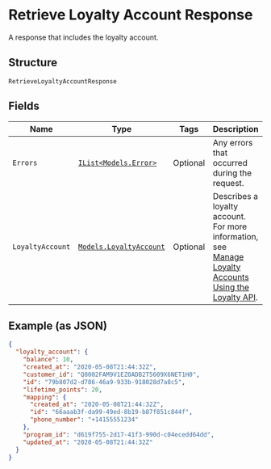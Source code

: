 
# Retrieve Loyalty Account Response

A response that includes the loyalty account.

## Structure

`RetrieveLoyaltyAccountResponse`

## Fields

| Name | Type | Tags | Description |
|  --- | --- | --- | --- |
| `Errors` | [`IList<Models.Error>`](/doc/models/error.md) | Optional | Any errors that occurred during the request. |
| `LoyaltyAccount` | [`Models.LoyaltyAccount`](/doc/models/loyalty-account.md) | Optional | Describes a loyalty account. For more information, see<br>[Manage Loyalty Accounts Using the Loyalty API](https://developer.squareup.com/docs/loyalty-api/overview). |

## Example (as JSON)

```json
{
  "loyalty_account": {
    "balance": 10,
    "created_at": "2020-05-08T21:44:32Z",
    "customer_id": "Q8002FAM9V1EZ0ADB2T5609X6NET1H0",
    "id": "79b807d2-d786-46a9-933b-918028d7a8c5",
    "lifetime_points": 20,
    "mapping": {
      "created_at": "2020-05-08T21:44:32Z",
      "id": "66aaab3f-da99-49ed-8b19-b87f851c844f",
      "phone_number": "+14155551234"
    },
    "program_id": "d619f755-2d17-41f3-990d-c04ecedd64dd",
    "updated_at": "2020-05-08T21:44:32Z"
  }
}
```

